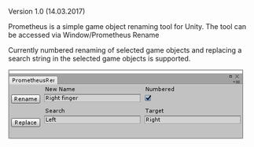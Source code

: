 Version 1.0 (14.03.2017)

Prometheus is a simple game object renaming tool for Unity.
The tool can be accessed via Window/Prometheus Rename

Currently numbered renaming of selected game objects and replacing a search string in the selected game objects is supported. 

![User Interface Screenshot](https://raw.githubusercontent.com/Echolaitoc/Prometheus/master/ui.png)
